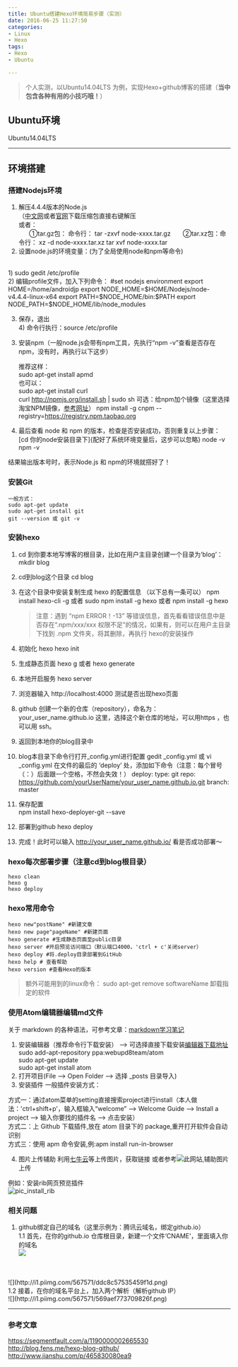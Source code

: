 ```yaml
---
title: Ubuntu搭建Hexo环境简易步骤（实测）
date: 2016-06-25 11:27:50
categories:
- Linux
- Hexo
tags:
- Hexo
- Ubuntu

---
```


> 个人实测，以Ubuntu14.04LTS 为例，实现Hexo+github博客的搭建（**当中包含各种有用的小技巧哦！**）


<!--more-->

## Ubuntu环境
Ubuntu14.04LTS

---------------
## 环境搭建

### 搭建Nodejs环境
1. 解压4.4.4版本的Node.js
<br/>（[中文网](http://nodejs.cn/)或者[官网](https://nodejs.org/en/)下载压缩包直接右键解压
<br/>或者：
<br/>&nbsp;&nbsp;&nbsp;&nbsp;&nbsp;&nbsp;①tar.gz包： 命令行：
        tar -zxvf node-xxxx.tar.gz
&nbsp;&nbsp;&nbsp;&nbsp;&nbsp;&nbsp;②tar.xz包：命令行：
        xz -d node-xxxx.tar.xz
          tar xvf node-xxxx.tar
2. 设置node.js的环境变量：(为了全局使用node和npm等命令)
<br/>
  1) sudo gedit /etc/profile
  <br/>2) 编辑profile文件，加入下列命令：
        #set nodejs environment
          export HOME=/home/androidjp
          export NODE_HOME=$HOME/Nodejs/node-v4.4.4-linux-x64
          export PATH=$NODE_HOME/bin:$PATH
          export NODE_PATH=$NODE_HOME/lib/node_modules

  3) 保存，退出
  <br/>4) 命令行执行：source /etc/profile<br/>

3. 安装npm（一般node.js会带有npm工具，先执行“npm -v”查看是否存在npm，没有时，再执行以下这步）

    推荐这样：<br/>
        sudo apt-get install apmd
<br/>也可以：<br/>
        sudo apt-get install curl<br/>
        curl http://npmjs.org/install.sh | sudo sh
    可选：给npm加个镜像（这里选择淘宝NPM镜像，[参考网址](https://npm.taobao.org/)）
        npm install -g cnpm --registry=https://registry.npm.taobao.org

4. 最后查看 node 和 npm 的版本，检查是否安装成功，否则重复以上步骤：
        [cd 你的node安装目录下]{配好了系统环境变量后，这步可以忽略}
        node -v
        npm -v

  结果输出版本号时，表示Node.js 和 npm的环境就搭好了！


### 安装Git
    一般方式：
    sudo apt-get update
    sudo apt-get install git    
    git --version 或 git -v


### 安装hexo
1. cd 到你要本地写博客的根目录，比如在用户主目录创建一个目录为‘blog’：
        mkdir blog
2. cd到blog这个目录
        cd blog
3. 在这个目录中安装复制生成 hexo 的配置信息 （以下总有一条可以）
      npm install hexo-cli -g 或者  sudo npm install -g hexo  或者 npm install -g hexo
      > 注意：遇到 “npm ERROR！-13” 等错误信息，首先看看错误信息中是否存在“.npm/xxx/xxx  权限不足”的情况，如果有，则可以在用户主目录下找到 .npm 文件夹，将其删除，再执行 hexo的安装操作

4. 初始化 hexo
        hexo init
5. 生成静态页面
        hexo g    或者    hexo generate
5. 本地开启服务
        hexo server
6. 浏览器输入 http://localhost:4000 测试是否出现hexo页面
7. github 创建一个新的仓库（repository），命名为：
        your_user_name.github.io
  这里，选择这个新仓库的地址，可以用https ，也可以用 ssh。
8. 返回到本地你的blog目录中
9. blog本目录下命令行打开_config.yml进行配置
        gedit \_config.yml  或   vi \_config.yml
   在文件的最后的 ‘deploy’ 处，添加如下命令（注意：每个冒号（：）后面跟一个空格，不然会失效！）
          deploy:
          type: git
          repo: https://github.com/yourUserName/your_user_name.github.io.git
          branch: master
10. 保存配置        
          npm install hexo-deployer-git --save
11. 部署到github
          hexo deploy
12. 完成！此时可以输入 http://your_user_name.github.io/  看是否成功部署～

### hexo每次部署步骤（注意cd到blog根目录）
    hexo clean
    hexo g
    hexo deploy

### hexo常用命令
    hexo new"postName" #新建文章
    hexo new page"pageName" #新建页面
    hexo generate #生成静态页面至public目录
    hexo server #开启预览访问端口（默认端口4000，'ctrl + c'关闭server）
    hexo deploy #将.deploy目录部署到GitHub
    hexo help # 查看帮助
    hexo version #查看Hexo的版本

> 额外可能用到的linux命令：
    sudo apt-get remove softwareName   卸载指定的软件


### 使用Atom编辑器编辑md文件
关于 markdown 的各种语法，可参考文章：[markdown学习笔记](http://www.jianshu.com/p/4Q3aay)
1. 安装编辑器（推荐命令行下载安装）
--> 可选择直接下载安装[编辑器下载地址](https://atom.io/)
        sudo add-apt-repository ppa:webupd8team/atom  
        sudo apt-get update  
        sudo apt-get install atom
2. 打开项目(File  -->  Open Folder --> 选择 \_posts 目录导入)
3. 安装插件
  一般插件安装方式：

  方式一：通过atom菜单的setting直接搜索project进行install（本人做法：'ctrl+shift+p'，输入框输入“welcome” --> Welcome Guide --> Install a project --> 输入你要找的插件名 --> 点击安装）
  <br/>方式二：上 Github 下载插件,放在 atom 目录下的 package,重开打开软件会自动识别
  <br/>方式三：使用 apm 命令安装,例:apm install run-in-browser

4. 图片上传辅助
  利用[七牛云](http://yotuku.cn/)等上传图片，获取链接
  或者参考![此网站](http://www.tuicool.com/articles/umEBVfI),辅助图片上传

  例如：安装rib网页预览插件
  <br/>![pic_install_rib](http://i4.piimg.com/567571/ad8a58ed6f05aacc.png)

### 相关问题
1. github绑定自己的域名（这里示例为：腾讯云域名，绑定github.io）
<br/>  1.1 首先，在你的github.io 仓库根目录，新建一个文件‘CNAME’，里面填入你的域名
<br/>![](http://i1.piimg.com/567571/2ed1bbbca456965a.png)
<br/>
<br/>![](http://i1.piimg.com/567571/ddc8c57535459f1d.png)
<br/>  1.2 接着，在你的域名平台上，加入两个解析（解析github IP）
<br/>![](http://i1.piimg.com/567571/569aef773709826f.png)


----
### 参考文章
https://segmentfault.com/a/1190000002665530<br/>
http://blog.fens.me/hexo-blog-github/<br/>
http://www.jianshu.com/p/465830080ea9

